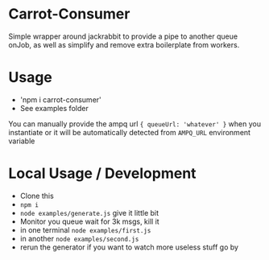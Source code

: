 Carrot-Consumer
=======

Simple wrapper around jackrabbit to provide a pipe to another queue onJob, as well as simplify and remove extra boilerplate from workers.

Usage
=====

* 'npm i carrot-consumer'
* See examples folder

You can manually provide the ampq url `{ queueUrl: 'whatever' }` when you instantiate or it will be automatically detected from `AMPQ_URL` environment variable

Local Usage / Development
====

* Clone this
* `npm i`
* `node examples/generate.js` give it little bit
*  Monitor you queue wait for 3k msgs, kill it
* in one terminal `node examples/first.js`
* in another `node examples/second.js`
* rerun the generator if you want to watch more useless stuff go by
